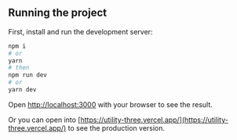 ## Running the project

First, install and run the development server:

```bash
npm i
# or
yarn
# then
npm run dev
# or
yarn dev
```

Open [http://localhost:3000](http://localhost:3000) with your browser to see the result.

Or you can open into [https://utility-three.vercel.app/](https://utility-three.vercel.app/) to see the production version.